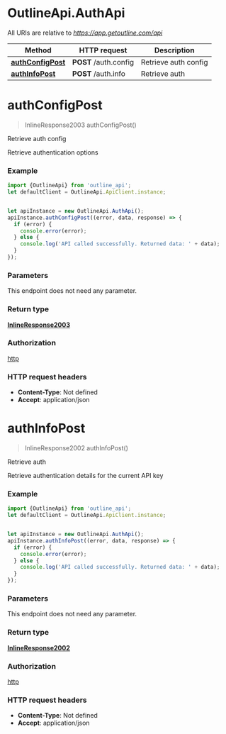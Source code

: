# OutlineApi.AuthApi

All URIs are relative to *https://app.getoutline.com/api*

Method | HTTP request | Description
------------- | ------------- | -------------
[**authConfigPost**](AuthApi.md#authConfigPost) | **POST** /auth.config | Retrieve auth config
[**authInfoPost**](AuthApi.md#authInfoPost) | **POST** /auth.info | Retrieve auth

<a name="authConfigPost"></a>
# **authConfigPost**
> InlineResponse2003 authConfigPost()

Retrieve auth config

Retrieve authentication options

### Example
```javascript
import {OutlineApi} from 'outline_api';
let defaultClient = OutlineApi.ApiClient.instance;


let apiInstance = new OutlineApi.AuthApi();
apiInstance.authConfigPost((error, data, response) => {
  if (error) {
    console.error(error);
  } else {
    console.log('API called successfully. Returned data: ' + data);
  }
});
```

### Parameters
This endpoint does not need any parameter.

### Return type

[**InlineResponse2003**](InlineResponse2003.md)

### Authorization

[http](../README.md#http)

### HTTP request headers

 - **Content-Type**: Not defined
 - **Accept**: application/json

<a name="authInfoPost"></a>
# **authInfoPost**
> InlineResponse2002 authInfoPost()

Retrieve auth

Retrieve authentication details for the current API key

### Example
```javascript
import {OutlineApi} from 'outline_api';
let defaultClient = OutlineApi.ApiClient.instance;


let apiInstance = new OutlineApi.AuthApi();
apiInstance.authInfoPost((error, data, response) => {
  if (error) {
    console.error(error);
  } else {
    console.log('API called successfully. Returned data: ' + data);
  }
});
```

### Parameters
This endpoint does not need any parameter.

### Return type

[**InlineResponse2002**](InlineResponse2002.md)

### Authorization

[http](../README.md#http)

### HTTP request headers

 - **Content-Type**: Not defined
 - **Accept**: application/json

